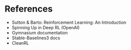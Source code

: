 # References

- Sutton & Barto: Reinforcement Learning: An Introduction
- Spinning Up in Deep RL (OpenAI)
- Gymnasium documentation
- Stable-Baselines3 docs
- CleanRL
